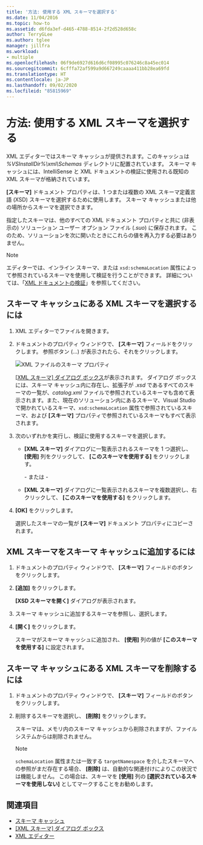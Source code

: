 ```yaml
---
title: '方法: 使用する XML スキーマを選択する'
ms.date: 11/04/2016
ms.topic: how-to
ms.assetid: d6fda3ef-d465-4788-8514-2f2d528d658c
author: TerryGLee
ms.author: tglee
manager: jillfra
ms.workload:
- multiple
ms.openlocfilehash: 06f9de6927d616d6cf08995c076246c8a45ec014
ms.sourcegitcommit: 6cfffa72af599a9d667249caaaa411bb28ea69fd
ms.translationtype: HT
ms.contentlocale: ja-JP
ms.lasthandoff: 09/02/2020
ms.locfileid: "85815969"
---
```

# <a name="how-to-select-the-xml-schemas-to-use"></a>方法: 使用する XML スキーマを選択する

XML エディターではスキーマ キャッシュが提供されます。このキャッシュは *%VSInstallDir%\xml\Schemas* ディレクトリに配置されています。 スキーマ キャッシュには、IntelliSense と XML ドキュメントの検証に使用される既知の XML スキーマが格納されています。

**[スキーマ]** ドキュメント プロパティは、1 つまたは複数の XML スキーマ定義言語 (XSD) スキーマを選択するために使用します。 スキーマ キャッシュまたは他の場所からスキーマを選択できます。

指定したスキーマは、他のすべての XML ドキュメント プロパティと共に (非表示の) ソリューション ユーザー オプション ファイル (.*suo*) に保存されます。 このため、ソリューションを次に開いたときにこれらの値を再入力する必要はありません。

> [!NOTE]
> エディターでは、インライン スキーマ、または `xsd:schemaLocation` 属性によって参照されているスキーマを使用して検証を行うことができます。 詳細については、「[XML ドキュメントの検証](../xml-tools/xml-document-validation.md)」を参照してください。

## <a name="to-select-an-xml-schema-from-the-schema-cache"></a>スキーマ キャッシュにある XML スキーマを選択するには

1. XML エディターでファイルを開きます。

2. ドキュメントのプロパティ ウィンドウで、 **[スキーマ]** フィールドをクリックします。 参照ボタン (...) が表示されたら、それをクリックします。

   ![XML ファイルのスキーマ プロパティ](media/properties-schemas.png)

   [[XML スキーマ] ダイアログ ボックス](xml-schemas-dialog-box.md)が表示されます。 ダイアログ ボックスには、スキーマ キャッシュ内に存在し、拡張子が .*xsd* であるすべてのスキーマの一覧が、*catalog.xml* ファイルで参照されているスキーマも含めて表示されます。また、現在のソリューション内にあるスキーマ、Visual Studio で開かれているスキーマ、`xsd:schemaLocation` 属性で参照されているスキーマ、および **[スキーマ]** プロパティで参照されているスキーマもすべて表示されます。

3. 次のいずれかを実行し、検証に使用するスキーマを選択します。

   - **[XML スキーマ]** ダイアログに一覧表示されるスキーマを 1 つ選択し、 **[使用]** 列をクリックして、 **[このスキーマを使用する]** をクリックします。

     \- または -

   - **[XML スキーマ]** ダイアログに一覧表示されるスキーマを複数選択し、右クリックして、 **[このスキーマを使用する]** をクリックします。

4. **[OK]** をクリックします。

   選択したスキーマの一覧が **[スキーマ]** ドキュメント プロパティにコピーされます。

## <a name="to-add-an-xml-schema-to-the-schema-cache"></a>XML スキーマをスキーマ キャッシュに追加するには

1. ドキュメントのプロパティ ウィンドウで、 **[スキーマ]** フィールドのボタンをクリックします。

2. **[追加]** をクリックします。

   **[XSD スキーマを開く]** ダイアログが表示されます。

3. スキーマ キャッシュに追加するスキーマを参照し、選択します。

4. **[開く]** をクリックします。

   スキーマがスキーマ キャッシュに追加され、 **[使用]** 列の値が **[このスキーマを使用する]** に設定されます。

## <a name="to-delete-an-xml-schema-from-the-schema-cache"></a>スキーマ キャッシュにある XML スキーマを削除するには

1. ドキュメントのプロパティ ウィンドウで、 **[スキーマ]** フィールドのボタンをクリックします。

2. 削除するスキーマを選択し、 **[削除]** をクリックします。

   スキーマは、メモリ内のスキーマ キャッシュから削除されますが、ファイル システムからは削除されません。

   > [!NOTE]
   > `schemaLocation` 属性または一致する `targetNamespace` を介したスキーマへの参照がまだ存在する場合、 **[削除]** は、自動的な関連付けによりこの状況では機能しません。 この場合は、スキーマを **[使用]** 列の **[選択されているスキーマを使用しない]** としてマークすることをお勧めします。

## <a name="see-also"></a>関連項目

- [スキーマ キャッシュ](../xml-tools/schema-cache.md)
- [[XML スキーマ] ダイアログ ボックス](../xml-tools/xml-schemas-dialog-box.md)
- [XML エディター](../xml-tools/xml-editor.md)
